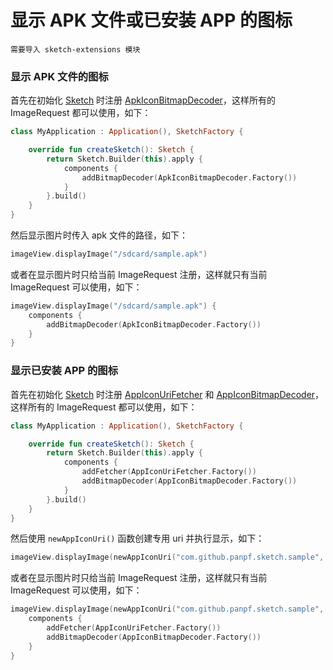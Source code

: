 # 显示 APK 文件或已安装 APP 的图标

`需要导入 sketch-extensions 模块`

### 显示 APK 文件的图标

首先在初始化 [Sketch] 时注册 [ApkIconBitmapDecoder]，这样所有的 ImageRequest 都可以使用，如下：

```kotlin
class MyApplication : Application(), SketchFactory {

    override fun createSketch(): Sketch {
        return Sketch.Builder(this).apply {
            components {
                addBitmapDecoder(ApkIconBitmapDecoder.Factory())
            }
        }.build()
    }
}
```

然后显示图片时传入 apk 文件的路径，如下：

```kotlin
imageView.displayImage("/sdcard/sample.apk")
```

或者在显示图片时只给当前 ImageRequest 注册，这样就只有当前 ImageRequest 可以使用，如下：

```kotlin
imageView.displayImage("/sdcard/sample.apk") {
    components {
        addBitmapDecoder(ApkIconBitmapDecoder.Factory())
    }
}
```

### 显示已安装 APP 的图标

首先在初始化 [Sketch] 时注册 [AppIconUriFetcher] 和 [AppIconBitmapDecoder]，这样所有的 ImageRequest 都可以使用，如下：

```kotlin
class MyApplication : Application(), SketchFactory {

    override fun createSketch(): Sketch {
        return Sketch.Builder(this).apply {
            components {
                addFetcher(AppIconUriFetcher.Factory())
                addBitmapDecoder(AppIconBitmapDecoder.Factory())
            }
        }.build()
    }
}
```

然后使用 `newAppIconUri()` 函数创建专用 uri 并执行显示，如下：

```kotlin
imageView.displayImage(newAppIconUri("com.github.panpf.sketch.sample", 1))
```

或者在显示图片时只给当前 ImageRequest 注册，这样就只有当前 ImageRequest 可以使用，如下：

```kotlin
imageView.displayImage(newAppIconUri("com.github.panpf.sketch.sample", 1)) {
    components {
        addFetcher(AppIconUriFetcher.Factory())
        addBitmapDecoder(AppIconBitmapDecoder.Factory())
    }
}
```

[Sketch]: ../../sketch/src/main/java/com/github/panpf/sketch/Sketch.kt

[AppIconBitmapDecoder]: ../../sketch-extensions/src/main/java/com/github/panpf/sketch/decode/AppIconBitmapDecoder.kt

[ApkIconBitmapDecoder]: ../../sketch-extensions/src/main/java/com/github/panpf/sketch/decode/ApkIconBitmapDecoder.kt

[AppIconUriFetcher]: ../../sketch-extensions/src/main/java/com/github/panpf/sketch/fetch/AppIconUriFetcher.kt